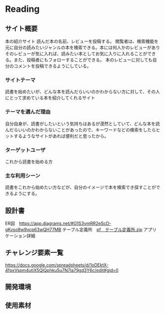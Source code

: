 # Reading
## サイト概要
本の紹介サイト
読んだ本の名前、レビューを投稿する。
閲覧者は、検索機能を元に自分の読みたいジャンルの本を検索できる。本には何人かのレビューがありそのレビューが気に入れば、読みたい本としてお気に入りに入れることができる。また、投稿者にもフォローすることができる。
本のレビューに対しても自分のコメントを投稿できるようにしている。
### サイトテーマ
読書を始めたいが、どんな本を読んだらいいのかわからない方に対して、その人にとって求めている本を紹介してくれるサイト
### テーマを選んだ理由
自分自身が、読書がしたいという気持ちはあるが漠然としていて、どんな本を読んだらいいのかわからないことがあったので、キーワードなどの検索をしたらヒットするようなサイトがあれば便利だと思ったから。
### ターゲットユーザ
これから読書を始める方
### 主な利用シーン
読書をこれから始めたい方などが、自分のイメージで本を検索でき探すことができるようにする。
## 設計書
ER図　https://app.diagrams.net/#G1S3vmRR2eScD-gKvso8w9vcp63wQH77MB
テーブル定義所　[pf　テーブル定義所.zip](https://github.com/haranokengo/a/files/6059885/pf.zip)
アプリケーション詳細　
## チャレンジ要素一覧
https://docs.google.com/spreadsheets/d/1oDEktX-4fpxVspm4utiX5QlQphku5u7N7la79gd3Y6c/edit#gid=0
## 開発環境


## 使用素材
